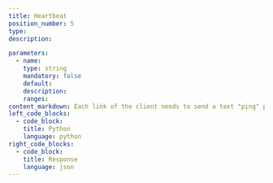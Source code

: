 ```yaml
---
title: Heartbeat
position_number: 5
type:
description:

parameters:
  - name:
    type: string
    mandatory: false
    default:
    description:
    ranges:
content_markdown: Each link of the client needs to send a text "ping" periodically, and the server will reply to the text "pong". If the server does not receive a ping message from the client within 1 minute, it will actively disconnect the link.
left_code_blocks:
  - code_block:
    title: Python
    language: python
right_code_blocks:
  - code_block:
    title: Response
    language: json
---
```


